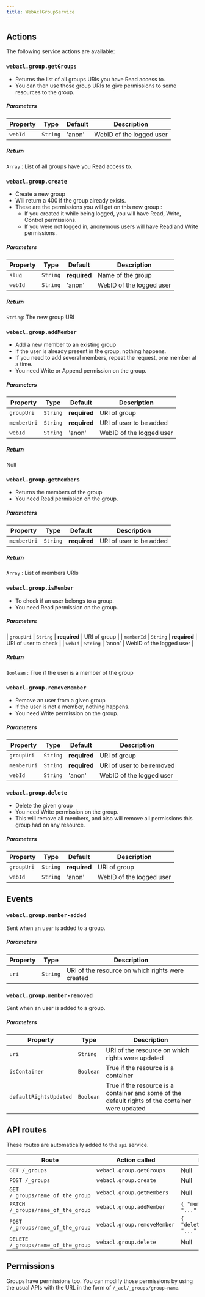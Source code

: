 ```yaml
---
title: WebAclGroupService
---
```


## Actions

The following service actions are available:


### `webacl.group.getGroups`
- Returns the list of all groups URIs you have Read access to.
- You can then use those group URIs to give permissions to some resources to the group.

##### Parameters
| Property | Type | Default | Description |
| -------- | ---- | ------- | ----------- |
| `webId` | `String`  | 'anon' | WebID of the logged user |

##### Return
`Array` : List of all groups have you Read access to.


### `webacl.group.create`
- Create a new group
- Will return a 400 if the group already exists.
- These are the permissions you will get on this new group :
    - If you created it while being logged, you will have Read, Write, Control permissions.
    - If you were not logged in, anonymous users will have Read and Write permissions.

##### Parameters
| Property | Type | Default | Description |
| -------- | ---- | ------- | ----------- |
| `slug` | `String`  | **required** | Name of the group |
| `webId` | `String`  | 'anon' | WebID of the logged user |

##### Return
`String`: The new group URI


### `webacl.group.addMember`
- Add a new member to an existing group
- If the user is already present in the group, nothing happens.
- If you need to add several members, repeat the request, one member at a time.
- You need Write or Append permission on the group.

##### Parameters
| Property | Type | Default | Description |
| -------- | ---- | ------- | ----------- |
| `groupUri` | `String` | **required** | URI of group |
| `memberUri` | `String` | **required** | URI of user to be added |
| `webId` | `String`  | 'anon' | WebID of the logged user |

##### Return
Null


### `webacl.group.getMembers`
- Returns the members of the group
- You need Read permission on the group.

##### Parameters
| Property | Type | Default | Description |
| -------- | ---- | ------- | ----------- |
| `memberUri` | `String` | **required** | URI of user to be added |

##### Return
`Array` : List of members URIs


### `webacl.group.isMember`
- To check if an user belongs to a group.
- You need Read permission on the group.

##### Parameters
| `groupUri` | `String` | **required** | URI of group |
| `memberId` | `String` | **required** | URI of user to check |
| `webId` | `String`  | 'anon' | WebID of the logged user |

##### Return
`Boolean` : True if the user is a member of the group


### `webacl.group.removeMember`
- Remove an user from a given group
- If the user is not a member, nothing happens.
- You need Write permission on the group.

##### Parameters
| Property | Type | Default | Description |
| -------- | ---- | ------- | ----------- |
| `groupUri` | `String` | **required** | URI of group |
| `memberUri` | `String` | **required** | URI of user to be removed |
| `webId` | `String`  | 'anon' | WebID of the logged user |


### `webacl.group.delete`
- Delete the given group
- You need Write permission on the group.
- This will remove all members, and also will remove all permissions this group had on any resource.

##### Parameters
| Property | Type | Default | Description |
| -------- | ---- | ------- | ----------- |
| `groupUri` | `String` | **required** | URI of group |
| `webId` | `String`  | 'anon' | WebID of the logged user |


## Events

### `webacl.group.member-added`

Sent when an user is added to a group.

##### Parameters
| Property | Type | Description |
| -------- | ---- | ----------- |
| `uri` | `String` | URI of the resource on which rights were created |

### `webacl.group.member-removed`

Sent when an user is added to a group.

##### Parameters
| Property | Type | Description |
| -------- | ---- | ----------- |
| `uri` | `String` | URI of the resource on which rights were updated |
| `isContainer` | `Boolean` | True if the resource is a container |
| `defaultRightsUpdated` | `Boolean` | True if the resource is a container and some of the default rights of the container were updated |


## API routes

These routes are automatically added to the `api` service.

| Route | Action called | Body |
| ----- | ------------- | ---- |
| `GET /_groups` | `webacl.group.getGroups` | Null |
| `POST /_groups` | `webacl.group.create` | Null |
| `GET /_groups/name_of_the_group`  | `webacl.group.getMembers` | Null |
| `PATCH /_groups/name_of_the_group` | `webacl.group.addMember` | `{ "memberUri": "..." }` |
| `POST /_groups/name_of_the_group` | `webacl.group.removeMember` | `{ "deleteUserUri": "..." }` |
| `DELETE /_groups/name_of_the_group` | `webacl.group.delete` | Null |


## Permissions

Groups have permissions too. You can modify those permissions by using the usual APIs with the URL in the form of `/_acl/_groups/group-name`.
